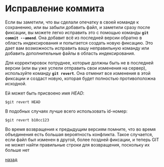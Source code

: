 # Исправление коммита

Если вы заметили, что вы сделали опечатку в своей команде к сохранению, или вы забыли добавить файл, и заметили сразу после фиксации, вы можете легко исправить это с помощью команды **`git commit --amend`**. Она добавит всё из последней версии обратно в область индексирования и попытается создать новую фиксацию. Это дает вам возможность исправить вашу неправильную команду или добавить дополнительные файлы в область индексирования.

Для корректировок потруднее, которые должны быть не в последней версии (или вы уже успели отправить свои изменения на сервер), используйте команду **`git revert`**. Она отменит все изменения в этой фиксации и создаст новую, которая будет полностью противоположна исходной.

Ей может быть присвоено имя *HEAD*:

```text
$git revert HEAD
```

В подобных случаях лучше всего использовать id-номер:

```text
$git revert b10cc123
```

Во время возвращения к предыдущим версиям помните, что во время объединения есть большая вероятность конфликта. Такое случается, если файл был изменен в другой, более поздней фиксации, и теперь GIT не может найти правильные строки для возвращения, поскольку их больше нет

[назад](readme.md)
